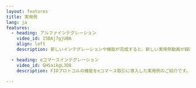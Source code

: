 ```yaml
---
layout: features
title: 実用例
lang: ja
features:
  - heading: アルファインテグレーション
    video_id: I5BAj7gjUBA
    align: left
    description: 新しいインテグレーションや機能が完成すると、新しい実用例動画が録画されるのでご覧下さい。

  - heading: eコマースインテグレーション
    video_id: GHSaikgL3O8
    description: FIOプロトコルの機能をeコマース取引に導入した実用例のご紹介です。FIOは決済サービスを作ろうとしているのではありませんが、この例ではFIOプロトコルを決済サービスに導入できることが分かります。

---
```

